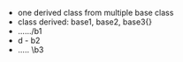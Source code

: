 - one derived class from multiple base class
- class derived: base1, base2, base3{}
- ....../b1
- d - b2
- ..... \\b3